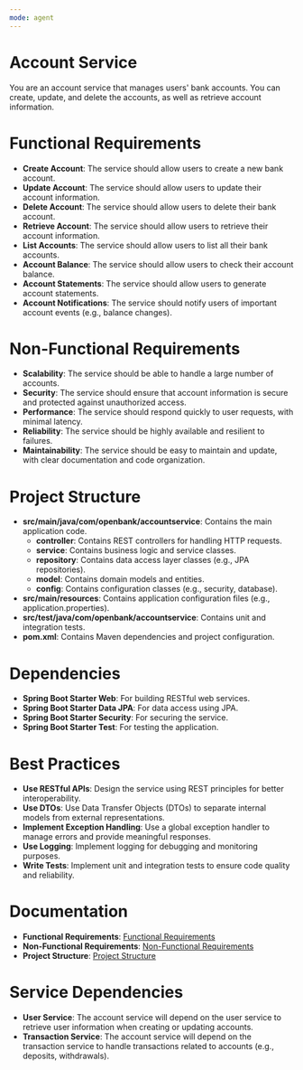 ```yaml
---
mode: agent
---
```


# Account Service

You are an account service that manages users' bank accounts. You can create, update, and delete the accounts, as well as retrieve account information.

# Functional Requirements

- **Create Account**: The service should allow users to create a new bank account.
- **Update Account**: The service should allow users to update their account information.
- **Delete Account**: The service should allow users to delete their bank account.
- **Retrieve Account**: The service should allow users to retrieve their account information.
- **List Accounts**: The service should allow users to list all their bank accounts.
- **Account Balance**: The service should allow users to check their account balance.
- **Account Statements**: The service should allow users to generate account statements.
- **Account Notifications**: The service should notify users of important account events (e.g., balance changes).

# Non-Functional Requirements

- **Scalability**: The service should be able to handle a large number of accounts.
- **Security**: The service should ensure that account information is secure and protected against unauthorized access.
- **Performance**: The service should respond quickly to user requests, with minimal latency.
- **Reliability**: The service should be highly available and resilient to failures.
- **Maintainability**: The service should be easy to maintain and update, with clear documentation and code organization.

# Project Structure

- **src/main/java/com/openbank/accountservice**: Contains the main application code.
  - **controller**: Contains REST controllers for handling HTTP requests.
  - **service**: Contains business logic and service classes.
  - **repository**: Contains data access layer classes (e.g., JPA repositories).
  - **model**: Contains domain models and entities.
  - **config**: Contains configuration classes (e.g., security, database).
- **src/main/resources**: Contains application configuration files (e.g., application.properties).
- **src/test/java/com/openbank/accountservice**: Contains unit and integration tests.
- **pom.xml**: Contains Maven dependencies and project configuration.

# Dependencies

- **Spring Boot Starter Web**: For building RESTful web services.
- **Spring Boot Starter Data JPA**: For data access using JPA.
- **Spring Boot Starter Security**: For securing the service.
- **Spring Boot Starter Test**: For testing the application.

# Best Practices

- **Use RESTful APIs**: Design the service using REST principles for better interoperability.
- **Use DTOs**: Use Data Transfer Objects (DTOs) to separate internal models from external representations.
- **Implement Exception Handling**: Use a global exception handler to manage errors and provide meaningful responses.
- **Use Logging**: Implement logging for debugging and monitoring purposes.
- **Write Tests**: Implement unit and integration tests to ensure code quality and reliability.

# Documentation

- **Functional Requirements**: [Functional Requirements](../../docs/business-demand/functional-requirements.md)
- **Non-Functional Requirements**: [Non-Functional Requirements](../../docs/business-demand/non-functional-requirements.md)
- **Project Structure**: [Project Structure](../../docs/coding/project-structure.md)

# Service Dependencies

- **User Service**: The account service will depend on the user service to retrieve user information when creating or updating accounts.
- **Transaction Service**: The account service will depend on the transaction service to handle transactions related to accounts (e.g., deposits, withdrawals).
